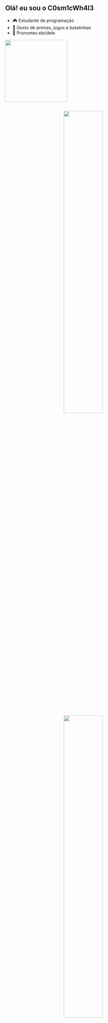 ## Olá! eu sou o C0sm1cWh4l3

- 🎮 Estudante de programação
- 👾 Gosto de animes, jogos e batatinhas
- 🔮 Pronomes ele/dele

<img src="https://media.giphy.com/media/cdMKKxkk1swagnjSwc/giphy.gif" width="200" height="200" />


##

<div align="center">
  <a href="https://github.com/C0sm1cWh4l3">
  <img width=50% src="https://github-readme-stats.vercel.app/api?username=C0sm1cWh4l3&show_icons=true&theme=synthwave&include_all_commits=true&count_private=true"/>
  <img width=50% src="https://github-readme-stats.vercel.app/api/top-langs/?username=C0sm1cWh4l3&layout=compact&langs_count=7&theme=synthwave"/>
</div>
  
<div style="display: inline_block"><br>
  <img  height="30" width="40" src="https://cdn.jsdelivr.net/gh/devicons/devicon/icons/html5/html5-original.svg" />
  <img  height="30" width="40" src="https://cdn.jsdelivr.net/gh/devicons/devicon/icons/css3/css3-original.svg" />
  <img  height="30" width="40" src="https://cdn.jsdelivr.net/gh/devicons/devicon/icons/javascript/javascript-original.svg" />
  <img  height="30" width="40" src="https://cdn.jsdelivr.net/gh/devicons/devicon/icons/react/react-original.svg" />
  <img  height="30" width="40" src="https://cdn.jsdelivr.net/gh/devicons/devicon/icons/php/php-plain.svg" />
  <img  height="30" width="40" src="https://cdn.jsdelivr.net/gh/devicons/devicon/icons/mysql/mysql-original.svg" />
</div>
  
 ##
  
<div>
  <a href = "mailto:felipesec21@gmail.com"><img src="https://img.shields.io/badge/-Gmail-%23333?style=for-the-badge&logo=gmail&logoColor=white" target="_blank"></a>
  <a href="https://www.linkedin.com/in/felipe-araujo-4b06881a1" target="_blank"><img src="https://img.shields.io/badge/-LinkedIn-%230077B5?style=for-the-badge&logo=linkedin&logoColor=white" target="_blank"></a>
</div>
  
![Snake animation](https://github.com/C0sm1cWh4l3/C0sm1cWh4l3/blob/output/github-contribution-grid-snake.svg)

